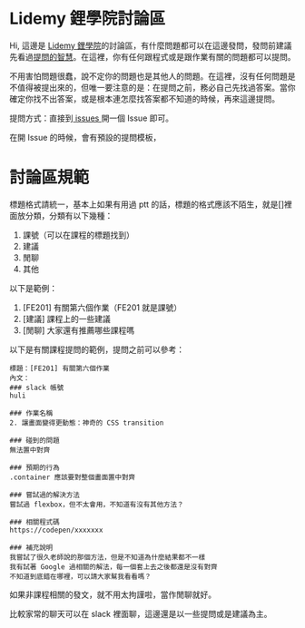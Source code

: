 # Lidemy 鋰學院討論區

Hi,
這邊是 [Lidemy 鋰學院]()的討論區，有什麼問題都可以在這邊發問，發問前建議先看過[提問的智慧](https://www.gitbook.com/book/ryanhanwu/how-to-ask-questions-the-smart-way/details)。在這裡，你有任何跟程式或是跟作業有關的問題都可以提問。

不用害怕問題很蠢，說不定你的問題也是其他人的問題。在這裡，沒有任何問題是不值得被提出來的，但唯一要注意的是：在提問之前，務必自己先找過答案。當你確定你找不出答案，或是根本連怎麼找答案都不知道的時候，再來這邊提問。

提問方式：直接到[ issues ](https://github.com/Lidemy/forum/issues)開一個 Issue 即可。

在開 Issue 的時候，會有預設的提問模板，

# 討論區規範

標題格式請統一，基本上如果有用過 ptt 的話，標題的格式應該不陌生，就是[]裡面放分類，分類有以下幾種：

1. 課號（可以在課程的標題找到）
2. 建議
3. 閒聊
4. 其他

以下是範例：

1. [FE201] 有關第六個作業（FE201 就是課號）
2. [建議] 課程上的一些建議
3. [閒聊] 大家還有推薦哪些課程嗎

以下是有關課程提問的範例，提問之前可以參考：

```
標題：[FE201] 有關第六個作業
內文：
### slack 帳號
huli

### 作業名稱
2. 讓畫面變得更動態：神奇的 CSS transition

### 碰到的問題
無法置中對齊

### 預期的行為
.container 應該要對整個畫面置中對齊

### 嘗試過的解決方法
嘗試過 flexbox，但不太會用，不知道有沒有其他方法？

### 相關程式碼
https://codepen/xxxxxxx

### 補充說明
我嘗試了很久老師說的那個方法，但是不知道為什麼結果都不一樣
我有試著 Google 過相關的解法，每一個套上去之後都還是沒有對齊
不知道到底錯在哪裡，可以請大家幫我看看嗎？

```

如果非課程相關的發文，就不用太拘謹啦，當作閒聊就好。

比較家常的聊天可以在 slack 裡面聊，這邊還是以一些提問或是建議為主。